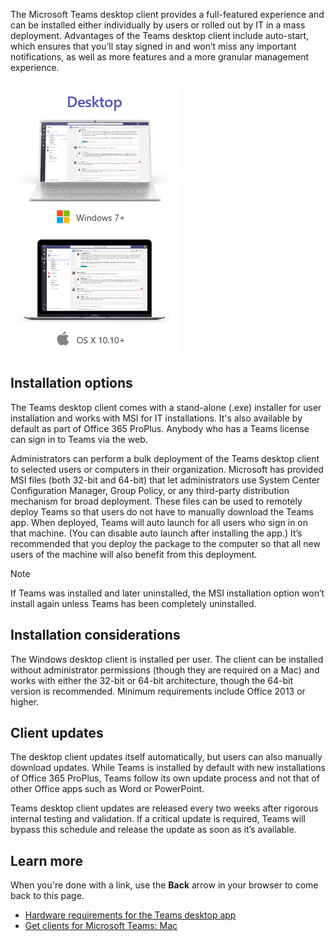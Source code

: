 The Microsoft Teams desktop client provides a full-featured experience and can be installed either individually by users or rolled out by IT in a mass deployment. Advantages of the Teams desktop client include auto-start, which ensures that you’ll stay signed in and won’t miss any important notifications, as well as more features and a more granular management experience.

![Teams desktop client](../media/teams-desktop-client.png)

## Installation options

The Teams desktop client comes with a stand-alone (.exe) installer for user installation and works with MSI for IT installations. It's also available by default as part of Office 365 ProPlus. Anybody who has a Teams license can sign in to Teams via the web.

Administrators can perform a bulk deployment of the Teams desktop client to selected users or computers in their organization. Microsoft has provided MSI files (both 32-bit and 64-bit) that let administrators use System Center Configuration Manager, Group Policy, or any third-party distribution mechanism for broad deployment. These files can be used to remotely deploy Teams so that users do not have to manually download the Teams app. When deployed, Teams will auto launch for all users who sign in on that machine. (You can disable auto launch after installing the app.) It’s recommended that you deploy the package to the computer so that all new users of the machine will also benefit from this deployment.

> [!NOTE]
> If Teams was installed and later uninstalled, the MSI installation option won’t install again unless Teams has been completely uninstalled.

## Installation considerations

The Windows desktop client is installed per user. The client can be installed without administrator permissions (though they are required on a Mac) and works with either the 32-bit or 64-bit architecture, though the 64-bit version is recommended. Minimum requirements include Office 2013 or higher.

## Client updates

The desktop client updates itself automatically, but users can also manually download updates. While Teams is installed by default with new installations of Office 365 ProPlus, Teams follow its own update process and not that of other Office apps such as Word or PowerPoint.

Teams desktop client updates are released every two weeks after rigorous internal testing and validation. If a critical update is required, Teams will bypass this schedule and release the update as soon as it’s available.

## Learn more

When you're done with a link, use the **Back** arrow in your browser to come back to this page.

- [Hardware requirements for the Teams desktop app](https://docs.microsoft.com/microsoftteams/hardware-requirements-for-the-teams-app)
- [Get clients for Microsoft Teams: Mac](https://docs.microsoft.com/microsoftteams/get-clients#mac)
